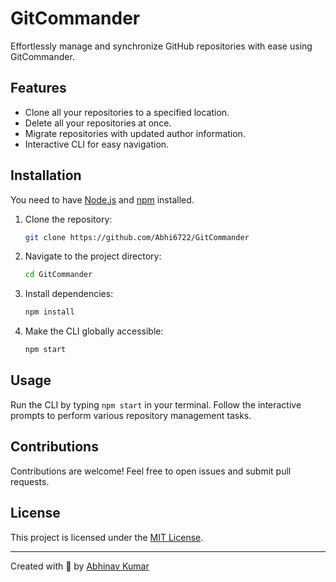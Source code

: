 # GitCommander

Effortlessly manage and synchronize GitHub repositories with ease using GitCommander.

## Features

- Clone all your repositories to a specified location.
- Delete all your repositories at once.
- Migrate repositories with updated author information.
- Interactive CLI for easy navigation.


## Installation

You need to have [Node.js](https://nodejs.org/) and [npm](https://www.npmjs.com/) installed.

1. Clone the repository:

   ```bash
   git clone https://github.com/Abhi6722/GitCommander
   ```

2. Navigate to the project directory:

   ```bash
   cd GitCommander
   ```

3. Install dependencies:

   ```bash
   npm install
   ```

4. Make the CLI globally accessible:

   ```bash
   npm start
   ```

## Usage

Run the CLI by typing `npm start` in your terminal. Follow the interactive prompts to perform various repository management tasks.

## Contributions

Contributions are welcome! Feel free to open issues and submit pull requests.

## License

This project is licensed under the [MIT License](LICENSE).

---

Created with 💛 by [Abhinav Kumar](https://github.com/Abhi6722)